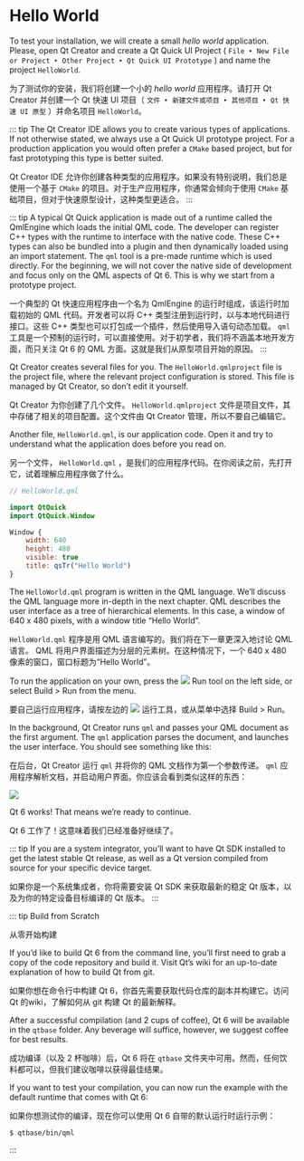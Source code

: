 # Hello World

To test your installation, we will create a small *hello world* application. Please, open Qt Creator and create a Qt Quick UI Project ( `File ‣ New File or Project ‣ Other Project ‣ Qt Quick UI Prototype` ) and name the project `HelloWorld`.

为了测试你的安装，我们将创建一个小的 *hello world* 应用程序。请打开 Qt Creator 并创建一个 Qt 快速 UI 项目（ `文件 ‣ 新建文件或项目 ‣ 其他项目 ‣ Qt 快速 UI 原型` ）并命名项目 `HelloWorld`。



::: tip
The Qt Creator IDE allows you to create various types of applications. If not otherwise stated, we always use a Qt Quick UI prototype project. For a production application you would often prefer a `CMake` based project, but for fast prototyping this type is better suited.

Qt Creator IDE 允许你创建各种类型的应用程序。如果没有特别说明，我们总是使用一个基于 `CMake` 的项目。对于生产应用程序，你通常会倾向于使用 `CMake` 基础项目，但对于快速原型设计，这种类型更适合。
:::

::: tip
A typical Qt Quick application is made out of a runtime called the QmlEngine which loads the initial QML code. The developer can register C++ types with the runtime to interface with the native code. These C++ types can also be bundled into a plugin and then dynamically loaded using an import statement. The `qml` tool is a pre-made runtime which is used directly. For the beginning, we will not cover the native side of development and focus only on the QML aspects of Qt 6. This is why we start from a prototype project.

一个典型的 Qt 快速应用程序由一个名为 QmlEngine 的运行时组成，该运行时加载初始的 QML 代码。开发者可以将 C++ 类型注册到运行时，以与本地代码进行接口。这些 C++ 类型也可以打包成一个插件，然后使用导入语句动态加载。 `qml` 工具是一个预制的运行时，可以直接使用。对于初学者，我们将不涵盖本地开发方面，而只关注 Qt 6 的 QML 方面。这就是我们从原型项目开始的原因。
:::

Qt Creator creates several files for you. The `HelloWorld.qmlproject` file is the project file, where the relevant project configuration is stored. This file is managed by Qt Creator, so don’t edit it yourself.

Qt Creator 为你创建了几个文件。 `HelloWorld.qmlproject` 文件是项目文件，其中存储了相关的项目配置。这个文件由 Qt Creator 管理，所以不要自己编辑它。

Another file, `HelloWorld.qml`, is our application code. Open it and try to understand what the application does before you read on.

另一个文件， `HelloWorld.qml` ，是我们的应用程序代码。在你阅读之前，先打开它，试着理解应用程序做了什么。

```qml
// HelloWorld.qml

import QtQuick
import QtQuick.Window

Window {
    width: 640
    height: 480
    visible: true
    title: qsTr("Hello World")
}
```

The `HelloWorld.qml` program is written in the QML language. We’ll discuss the QML language more in-depth in the next chapter. QML describes the user interface as a tree of hierarchical elements. In this case, a window of 640 x 480 pixels, with a window title “Hello World”.

`HelloWorld.qml` 程序是用 QML 语言编写的。我们将在下一章更深入地讨论 QML 语言。 QML 将用户界面描述为分层的元素树。在这种情况下，一个 640 x 480 像素的窗口，窗口标题为“Hello World”。



To run the application on your own, press the ![](./assets/qtcreator-run.png) Run tool on the left side, or select Build > Run from the menu.

要自己运行应用程序，请按左边的 ![](./assets/qtcreator-run.png) 运行工具，或从菜单中选择 Build > Run。


In the background, Qt Creator runs `qml` and passes your QML document as the first argument. The `qml` application parses the document, and launches the user interface. You should see something like this:

在后台，Qt Creator 运行 `qml` 并将你的 QML 文档作为第一个参数传递。 `qml` 应用程序解析文档，并启动用户界面。你应该会看到类似这样的东西：

![](./assets/example.png)

Qt 6 works! That means we’re ready to continue.

Qt 6 工作了！这意味着我们已经准备好继续了。

::: tip
If you are a system integrator, you’ll want to have Qt SDK installed to get the latest stable Qt release, as well as a Qt version compiled from source for your specific device target.

如果你是一个系统集成者，你将需要安装 Qt SDK 来获取最新的稳定 Qt 版本，以及为你的特定设备目标编译的 Qt 版本。
:::

::: tip
Build from Scratch

从零开始构建

If you’d like to build Qt 6 from the command line, you’ll first need to grab a copy of the code repository and build it. Visit Qt’s wiki for an up-to-date explanation of how to build Qt from git.

如果你想在命令行中构建 Qt 6，你首先需要获取代码仓库的副本并构建它。访问 Qt 的wiki，了解如何从 git 构建 Qt 的最新解释。

After a successful compilation (and 2 cups of coffee), Qt 6 will be available in the `qtbase` folder. Any beverage will suffice, however, we suggest coffee for best results.

成功编译（以及 2 杯咖啡）后，Qt 6 将在 `qtbase` 文件夹中可用。然而，任何饮料都可以，但我们建议咖啡以获得最佳结果。

If you want to test your compilation, you can now run the example with the default runtime that comes with Qt 6:

如果你想测试你的编译，现在你可以使用 Qt 6 自带的默认运行时运行示例：

    $ qtbase/bin/qml
:::

